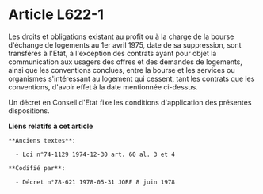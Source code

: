 # Article L622-1

Les droits et obligations existant au profit ou à la charge de la bourse d'échange de logements au 1er avril 1975, date de sa
suppression, sont transférés à l'Etat, à l'exception des contrats ayant pour objet la communication aux usagers des offres et
des demandes de logements, ainsi que les conventions conclues, entre la bourse et les services ou organismes s'intéressant au
logement qui cessent, tant les contrats que les conventions, d'avoir effet à la date mentionnée ci-dessus.

Un décret en Conseil d'Etat fixe les conditions d'application des présentes dispositions.

**Liens relatifs à cet article**

	**Anciens textes**:

	  - Loi n°74-1129 1974-12-30 art. 60 al. 3 et 4

	**Codifié par**:

	  - Décret n°78-621 1978-05-31 JORF 8 juin 1978
